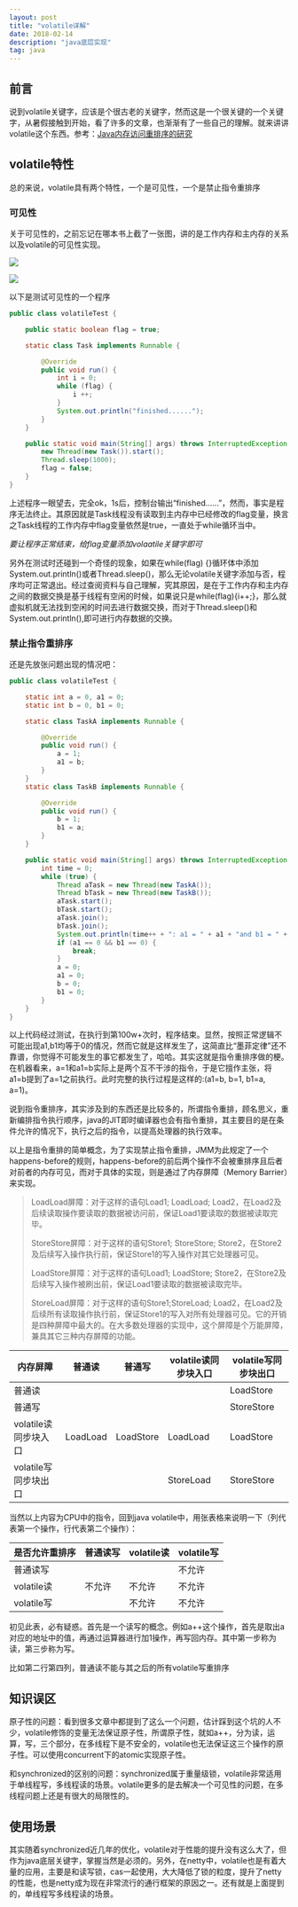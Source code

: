 ```yaml
---
layout: post
title: "volatile详解"
date: 2018-02-14
description: "java底层实现"
tag: java
---
```


## 前言

说到volatile关键字，应该是个很古老的关键字，然而这是一个很关键的一个关键字，从暑假接触到开始，看了许多的文章，也渐渐有了一些自己的理解。就来讲讲volatile这个东西。参考：[Java内存访问重排序的研究](https://tech.meituan.com/java-memory-reordering.html)

## volatile特性

总的来说，volatile具有两个特性，一个是可见性，一个是禁止指令重排序

### 可见性

关于可见性的，之前忘记在哪本书上截了一张图，讲的是工作内存和主内存的关系以及volatile的可见性实现。

![](/img/in-post/volation/pic1.PNG)

![](/img/in-post/volation/pic2.PNG)

以下是测试可见性的一个程序

``` java
public class volatileTest {

    public static boolean flag = true;

    static class Task implements Runnable {

        @Override
        public void run() {
            int i = 0;
            while (flag) {
                i ++;
            }
            System.out.println("finished......");
        }
    }

    public static void main(String[] args) throws InterruptedException {
        new Thread(new Task()).start();
        Thread.sleep(1000);
        flag = false;
    }
}
```

上述程序一眼望去，完全ok，1s后，控制台输出“finished......”，然而，事实是程序无法终止。其原因就是Task线程没有读取到主内存中已经修改的flag变量，换言之Task线程的工作内存中flag变量依然是true，一直处于while循环当中。

*要让程序正常结束，给flag变量添加volaatile关键字即可*

另外在测试时还碰到一个奇怪的现象，如果在while(flag) {}循环体中添加System.out.println()或者Thread.sleep()，那么无论volatile关键字添加与否，程序均可正常退出。经过查阅资料与自己理解，究其原因，是在于工作内存和主内存之间的数据交换是基于线程有空闲的时候，如果说只是while(flag){i++;}，那么就虚拟机就无法找到空闲的时间去进行数据交换，而对于Thread.sleep()和System.out.println(),即可进行内存数据的交换。

### 禁止指令重排序

还是先放张问题出现的情况吧：

``` java
public class volatileTest {

    static int a = 0, a1 = 0;
    static int b = 0, b1 = 0;

    static class TaskA implements Runnable {

        @Override
        public void run() {
            a = 1;
            a1 = b;
        }
    }
    static class TaskB implements Runnable {

        @Override
        public void run() {
            b = 1;
            b1 = a;
        }
    }

    public static void main(String[] args) throws InterruptedException {
        int time = 0;
        while (true) {
            Thread aTask = new Thread(new TaskA());
            Thread bTask = new Thread(new TaskB());
            aTask.start();
            bTask.start();
            aTask.join();
            bTask.join();
            System.out.println(time++ + ": a1 = " + a1 + "and b1 = " + b1);
            if (a1 == 0 && b1 == 0) {
                break;
            }
            a = 0;
            a1 = 0;
            b = 0;
            b1 = 0;
        }
    }
}
```

以上代码经过测试，在执行到第100w+次时，程序结束。显然，按照正常逻辑不可能出现a1,b1均等于0的情况，然而它就是这样发生了，这简直比“墨菲定律”还不靠谱，你觉得不可能发生的事它都发生了，哈哈。其实这就是指令重排序做的梗。在机器看来，a=1和a1=b实际上是两个互不干涉的指令，于是它擅作主张，将a1=b提到了a=1之前执行。此时完整的执行过程是这样的:(a1=b, b=1, b1=a, a=1)。

说到指令重排序，其实涉及到的东西还是比较多的，所谓指令重排，顾名思义，重新编排指令执行顺序，java的JIT即时编译器也会有指令重排，其主要目的是在条件允许的情况下，执行之后的指令，以提高处理器的执行效率。

以上是指令重排的简单概念，为了实现禁止指令重排，JMM为此规定了一个happens-before的规则，happens-before的前后两个操作不会被重排序且后者对前者的内存可见，而对于具体的实现，则是通过了内存屏障（Memory Barrier）来实现。

>LoadLoad屏障：对于这样的语句Load1; LoadLoad; Load2，在Load2及后续读取操作要读取的数据被访问前，保证Load1要读取的数据被读取完毕。
>
>StoreStore屏障：对于这样的语句Store1; StoreStore; Store2，在Store2及后续写入操作执行前，保证Store1的写入操作对其它处理器可见。
>
>LoadStore屏障：对于这样的语句Load1; LoadStore; Store2，在Store2及后续写入操作被刷出前，保证Load1要读取的数据被读取完毕。
>
>StoreLoad屏障：对于这样的语句Store1;StoreLoad; Load2，在Load2及后续所有读取操作执行前，保证Store1的写入对所有处理器可见。它的开销是四种屏障中最大的。在大多数处理器的实现中，这个屏障是个万能屏障，兼具其它三种内存屏障的功能。
>
>

| 内存屏障           | 普通读      | 普通写       | volatile读同步块入口 | volatile写同步块出口 |
| -------------- | -------- | --------- | -------------- | -------------- |
| 普通读            |          |           |                | LoadStore      |
| 普通写            |          |           |                | StoreStore     |
| volatile读同步块入口 | LoadLoad | LoadStore | LoadLoad       | LoadStore      |
| volatile写同步块出口 |          |           | StoreLoad      | StoreStore     |

当然以上内容为CPU中的指令，回到java volatile中，用张表格来说明一下（列代表第一个操作，行代表第二个操作）：

| 是否允许重排序   | 普通读写 | volatile读 | volatile写 |
| --------- | ---- | --------- | --------- |
| 普通读写      |      |           | 不允许       |
| volatile读 | 不允许  | 不允许       | 不允许       |
| volatile写 |      | 不允许       | 不允许       |

初见此表，必有疑惑。首先是一个读写的概念。例如a++这个操作，首先是取出a对应的地址中的值，再通过运算器进行加1操作，再写回内存。其中第一步称为读，第三步称为写。

比如第二行第四列，普通读不能与其之后的所有volatile写重排序

## 知识误区

原子性的问题：看到很多文章中都提到了这么一个问题，估计踩到这个坑的人不少，volatile修饰的变量无法保证原子性，所谓原子性，就如a++，分为读，运算，写，三个部分，在多线程下是不安全的，volatile也无法保证这三个操作的原子性。可以使用concurrent下的atomic实现原子性。

和synchronized的区别的问题：synchronized属于重量级锁，volatile非常适用于单线程写，多线程读的场景。volatile更多的是去解决一个可见性的问题，在多线程问题上还是有很大的局限性的。

## 使用场景

其实随着synchronized近几年的优化，volatile对于性能的提升没有这么大了，但作为java底层关键字，掌握当然是必须的。另外，在netty中，volatile也是有着大量的应用，主要是和读写锁，cas一起使用，大大降低了锁的粒度，提升了netty的性能，也是netty成为现在非常流行的通行框架的原因之一。还有就是上面提到的，单线程写多线程读的场景。


